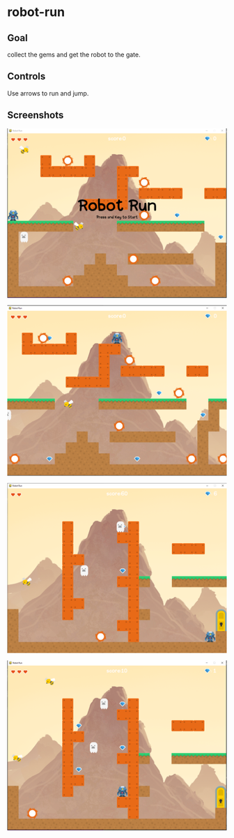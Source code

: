 # robot-run

## Goal

collect the gems and get the robot to the gate. 

## Controls
Use arrows to run and jump.



## Screenshots

![robot run](https://raw.githubusercontent.com/Aravlaksh/robot-run/main/Screenshots/robot%20run.PNG)

![robot run2](https://raw.githubusercontent.com/Aravlaksh/robot-run/main/Screenshots/robot%20run2.PNG)

![robot run3](https://raw.githubusercontent.com/Aravlaksh/robot-run/main/Screenshots/robot%20run3.PNG)

![robot run4](https://raw.githubusercontent.com/Aravlaksh/robot-run/main/Screenshots/robot%20run4.PNG)
